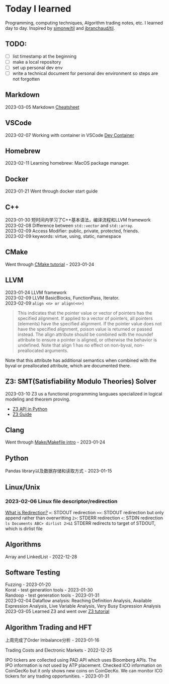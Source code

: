 # Today I learned 
Programming, computing techniques, Algorithm trading notes, etc. I learned day to day. Inspired by [simonw/til](https://github.com/simonw/til) and [jbranchaud/til](https://github.com/jbranchaud/til).

## TODO:
- [ ]  list timestamp at the beginning
- [ ]  make a local repository
- [ ]  set up personal dev env
- [ ]  write a technical document for personal dev environment so steps are not forgotten

## Markdown
2023-03-05 Markdown [Cheatsheet](https://www.markdownguide.org/cheat-sheet/)

## VSCode
2023-02-07 Working with container in VSCode [Dev Container](https://code.visualstudio.com/docs/devcontainers/containers)

## Homebrew
2023-02-11 Learning homebrew: MacOS package manager. 

## Docker
2023-01-21 Went through docker start guide

## C++
2023-01-30 短时间内学习了C++基本语法，编译流程和LLVM framework  
2023-02-08 Difference between `std::vector` and `std::array`.  
2023-02-09 Access Modifier: public, private, protected, friends.  
2023-02-09 keywords: virtue, using, static, namespace


## CMake
Went through [CMake tutorial](https://cmake.org/cmake/help/latest/guide/tutorial/index.html#introduction) - 2023-01-24

## LLVM
2023-01-24 LLVM framework    
2023-02-09 LLVM BasicBlocks, FunctionPass, Iterator.  
2023-02-09 
`align <n> or align(<n>)`  
> This indicates that the pointer value or vector of pointers has the specified alignment. If applied to a vector of pointers, all pointers (elements) have the specified alignment. If the pointer value does not have the specified alignment, poison value is returned or passed instead. The align attribute should be combined with the noundef attribute to ensure a pointer is aligned, or otherwise the behavior is undefined. Note that align 1 has no effect on non-byval, non-preallocated arguments.  

Note that this attribute has additional semantics when combined with the byval or preallocated attribute, which are documented there.  

## Z3: SMT(Satisfiability Modulo Theories) Solver
2023-03-10 Z3 us a functional programming languaes specialized in logical modeling and theorem proving. 
- [Z3 API in Python](https://microsoft.github.io/z3guide/programming/Z3%20Python%20-%20Readonly/Introduction)
- [Z3 Guide](https://www.philipzucker.com/z3-rise4fun/guide.html)

## Clang
Went through [Make/Makefile intro](https://www.gnu.org/software/make/manual/html_node/Introduction.html) - 2023-01-24

## Python
Pandas library以及数据存储和读取方式 - 2023-01-15

## Linux/Unix
### 2023-02-06 Linux file descriptor/redirection
[What is Redirection?](https://www.guru99.com/linux-redirection.html)
`>`: STDOUT redirection
`>>`: STDOUT redirection but only append rather than overwritting
`2>`: STDERR redirection
`<`: STDIN redirection
`ls Documents ABC> dirlist 2>&1` STDERR redirects to target of STDOUT, which is dirlist file


## Algorithms
Array and LinkedList - 2022-12-28

## Software Testing
Fuzzing - 2023-01-20  
Korat - test generation tools - 2023-01-30  
Randoop - test generation tools - 2023-01-31  
2023-02-04 Dataflow analysis: Reaching Definition Analysis, Available Expression Analysis, Live Variable Analysis, Very Busy Expression Analysis  
2023-03-05 Learned Z3 and went over [Z3 tutorial](https://github.com/philzook58/z3_tutorial)

## Algorithm Trading and HFT
上周完成了Order Imbalance分析 - 2023-01-16

Trading Costs and Electronic Markets - 2022-12-25

IPO tickers are collected using PAD API which uses Bloomberg APIs. The IPO information is not used by ATP placement. Checked ICO information on CoinGecKo but it only shows new coins on CoinGecKo. We can monitor ICO tickers for any trading opportunities. - 2023-01-31
